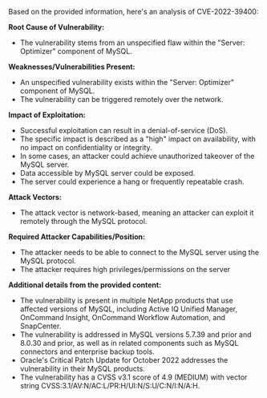 Based on the provided information, here's an analysis of CVE-2022-39400:

**Root Cause of Vulnerability:**

*   The vulnerability stems from an unspecified flaw within the "Server: Optimizer" component of MySQL.

**Weaknesses/Vulnerabilities Present:**

*   An unspecified vulnerability exists within the "Server: Optimizer" component of MySQL.
*   The vulnerability can be triggered remotely over the network.

**Impact of Exploitation:**

*   Successful exploitation can result in a denial-of-service (DoS).
*   The specific impact is described as a "high" impact on availability, with no impact on confidentiality or integrity.
*   In some cases, an attacker could achieve unauthorized takeover of the MySQL server.
*   Data accessible by MySQL server could be exposed.
*   The server could experience a hang or frequently repeatable crash.

**Attack Vectors:**

*   The attack vector is network-based, meaning an attacker can exploit it remotely through the MySQL protocol.

**Required Attacker Capabilities/Position:**

*   The attacker needs to be able to connect to the MySQL server using the MySQL protocol.
*   The attacker requires high privileges/permissions on the server

**Additional details from the provided content:**

*   The vulnerability is present in multiple NetApp products that use affected versions of MySQL, including Active IQ Unified Manager, OnCommand Insight, OnCommand Workflow Automation, and SnapCenter.
*   The vulnerability is addressed in MySQL versions 5.7.39 and prior and 8.0.30 and prior, as well as in related components such as MySQL connectors and enterprise backup tools.
*   Oracle's Critical Patch Update for October 2022 addresses the vulnerability in their MySQL products.
*   The vulnerability has a CVSS v3.1 score of 4.9 (MEDIUM) with vector string CVSS:3.1/AV:N/AC:L/PR:H/UI:N/S:U/C:N/I:N/A:H.